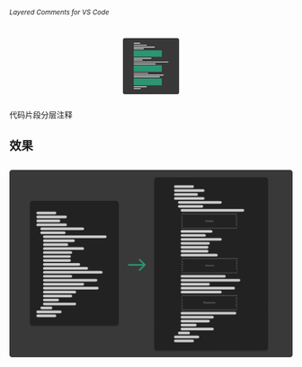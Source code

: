 <sub><em>Layered Comments for VS Code</em></sub>
<h1 align="center">
  <img src="./assets/logo.png" height="100">
</h1>

代码片段分层注释

## 效果
<h2 align="center">
  <img src="./assets/effect.png">
</h2>

